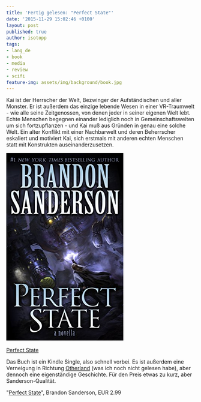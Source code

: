 ```yaml
---
title: 'Fertig gelesen: "Perfect State"'
date: '2015-11-29 15:02:46 +0100'
layout: post
published: true
author: isotopp
tags:
- lang_de
- book
- media
- review
- scifi
feature-img: assets/img/background/book.jpg
---
```

Kai ist der Herrscher der Welt, Bezwinger der Aufständischen und aller Monster. Er ist außerdem das einzige lebende Wesen in einer VR-Traumwelt - wie alle seine Zeitgenossen, von denen jeder in seiner eigenen Welt lebt. Echte Menschen begegnen einander lediglich noch in Gemeinschaftswelten um sich fortzupflanzen - und Kai muß aus Gründen in genau eine solche Welt. Ein alter Konflikt mit einer Nachbarwelt und deren Beherrscher eskaliert und motiviert Kai, sich erstmals mit anderen echten Menschen statt mit Konstrukten auseinanderzusetzen.

[![](/uploads/2015/11/perfect-state.jpg)](https://www.amazon.de/Perfect-State-Kindle-Single-English-ebook/dp/B00UZSTXL4)

[Perfect State](https://www.amazon.de/Perfect-State-Kindle-Single-English-ebook/dp/B00UZSTXL4)

Das Buch ist ein Kindle Single, also schnell vorbei. Es ist außerdem eine Verneigung in Richtung [Otherland](https://en.wikipedia.org/wiki/Otherland) (was ich noch nicht gelesen habe), aber dennoch eine eigenständige Geschichte. Für den Preis etwas zu kurz, aber Sanderson-Qualität.


"[Perfect State](https://www.amazon.de/Perfect-State-Kindle-Single-English-ebook/dp/B00UZSTXL4)", Brandon Sanderson, EUR 2.99
